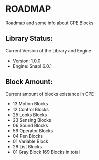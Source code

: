 # ROADMAP
Roadmap and some info about CPE Blocks
## Library Status:
Current Version of the Library and Engine
- Version: 1.0.0
- Engine: Snap! 6.0.1
## Block Amount:
Current amount of blocks existance in CPE
- 13 Motion Blocks
- 12 Control Blocks
- 25 Looks Blocks
- 23 Sensing Blocks
- 06 Sound Blocks
- 56 Operator Blocks
- 04 Pen Blocks
- 01 Variable Block
- 28 List Blocks
- 01 Gray Block
169 Blocks in total
